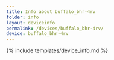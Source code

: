 ```yaml
---
title: Info about buffalo_bhr-4rv
folder: info
layout: deviceinfo
permalink: /devices/buffalo_bhr-4rv/
device: buffalo_bhr-4rv
---
```

{% include templates/device_info.md %}
